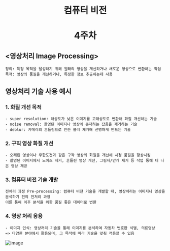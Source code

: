 <div align="center">
  <h1> 컴퓨터 비전 </h1>
    <h1> 4주차 </h1>
</div>

## <영상처리 Image Processing>
```
정의: 특정 목적을 달성하기 위해 원래의 영상을 개선하거나 새로운 영상으로 변환하는 작업
목적: 영상의 품질을 개선하거나, 특정한 정보 추출하는데 사용
```
## 영상처리 기술 사용 예시
### 1. 화질 개선 목적
```
- super resolution: 해상도가 낮은 이미지를 고해상도로 변환해 화질 개선하는 기술
- noise removal: 촬영된 이미지나 영상에 존재하는 잡음을 제거하는 기술
- deblur: 카메라의 흔들림으로 인한 블러 제거해 선명하게 만드는 기술
```
### 2. 구직 영상 화질 개선
```
- 오래된 영상이나 무한도전과 같은 구작 영상의 화질을 개선해 시청 품질을 향상시킴
- 촬영된 이미지에서 노이즈 제거, 흔들린 영상 개선, 그림자/안개 제거 등 작업 통해 더 나은 영상 제공
```
### 3. 컴퓨터 비전 기술 개발
```
전처리 과정 Pre-processing: 컴퓨터 비전 기술을 개발할 때, 영상처리는 이미지나 영상을 분석하기 전의 전처리 과정
이를 통해 이후 분석을 위한 품질 좋은 데이터로 변환 
```
### 4. 영상 처리 응용
```
- 이미지 인식: 영상처리 기술을 통해 이미지를 분석하여 자동차 번호판 식별, 의료영상
=> 다양한 분야에서 활용되며, 그 목적에 따라 기술을 맞춰 적용할 수 있음 
```
![image](https://github.com/user-attachments/assets/a85d28bc-10b7-456c-8227-66a26465530e)
